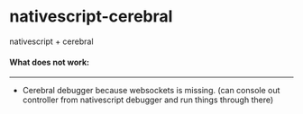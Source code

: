 # nativescript-cerebral
nativescript + cerebral


#### What does not work:
---
- Cerebral debugger because websockets is missing. (can console out controller from nativescript debugger and run things through there)
